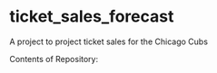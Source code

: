 # ticket_sales_forecast
A project to project ticket sales for the Chicago Cubs

Contents of Repository:

